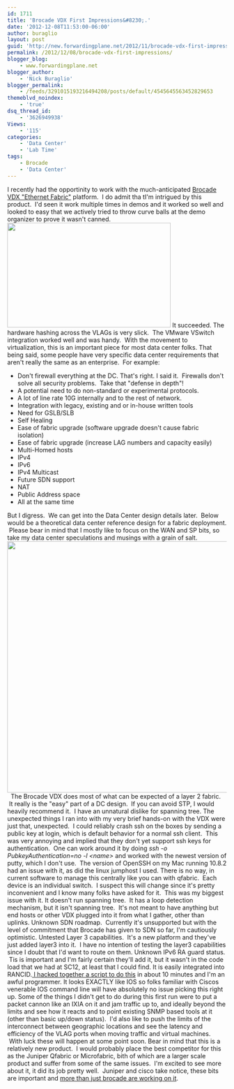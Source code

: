 ```yaml
---
id: 1711
title: 'Brocade VDX First Impressions&#8230;.'
date: '2012-12-08T11:53:00-06:00'
author: buraglio
layout: post
guid: 'http://new.forwardingplane.net/2012/11/brocade-vdx-first-impressions/'
permalink: /2012/12/08/brocade-vdx-first-impressions/
blogger_blog:
    - www.forwardingplane.net
blogger_author:
    - 'Nick Buraglio'
blogger_permalink:
    - /feeds/3291015193216494208/posts/default/4545645563452829653
themeblvd_noindex:
    - 'true'
dsq_thread_id:
    - '3626949938'
Views:
    - '115'
categories:
    - 'Data Center'
    - 'Lab Time'
tags:
    - Brocade
    - 'Data Center'
---
```


I recently had the opportinity to work with the much-anticipated <a href="http://www.brocade.com/launch/cloud-clarity/solutions-technology-innovation.html">Brocade VDX "Ethernet Fabric"</a> platform.  I do admit tha tI'm intrigued by this product.  I'd seen it work multiple times in demos and it worked so well and looked to easy that we actively tried to throw curve balls at the demo organizer to prove it wasn't canned.
<img class="aligncenter" src="http://www.brocade.com/images/products/vdx-6720-dc-switches/VDX6720-24_front_large.jpg" alt="" width="375" height="240" />
It succeeded.
The hardware hashing across the VLAGs is very slick.  The VMware VSwitch integration worked well and was handy.  With the movement to virtualization, this is an important piece for most data center folks.
That being said, some people have very specific data center requirements that aren't really the same as an enterprise.  For example:
<ul>
	<li>Don't firewall everything at the DC. That's right. I said it.  Firewalls don't solve all security problems.  Take that "defense in depth"!</li>
	<li>A potential need to do non-standard or experimental protocols.</li>
	<li>A lot of line rate 10G internally and to the rest of network.</li>
	<li>Integration with legacy, existing and or in-house written tools</li>
	<li>Need for GSLB/SLB</li>
	<li>Self Healing</li>
	<li>Ease of fabric upgrade (software upgrade doesn't cause fabric isolation)</li>
	<li>Ease of fabric upgrade (increase LAG numbers and capacity easily)</li>
	<li>Multi-Homed hosts</li>
	<li>IPv4</li>
	<li>IPv6</li>
	<li>IPv4 Multicast</li>
	<li>Future SDN support</li>
	<li>NAT</li>
	<li>Public Address space</li>
	<li>All at the same time</li>
</ul>
<div>But I digress.  We can get into the Data Center design details later.  Below would be a theoretical data center reference design for a fabric deployment.  Please bear in mind that I mostly like to focus on the WAN and SP bits, so take my data center speculations and musings with a grain of salt.</div>
<div></div>
<div></div>
<a href="http://www.forwardingplane.net/wp-content/uploads/2012/11/Flexible-DC.jpg"><img class="alignnone  wp-image-149" title="Flexible DC" src="http://www.forwardingplane.net/wp-content/uploads/2012/11/Flexible-DC.jpg" alt="" width="508" height="576" /></a>
&nbsp;
The Brocade VDX does most of what can be expected of a layer 2 fabric.  It really is the "easy" part of a DC design.  If you can avoid STP, I would heavily recommend it.  I have an unnatural dislike for spanning tree.
The unexpected things I ran into with my very brief hands-on with the VDX were just that, unexpected.  I could reliably crash ssh on the boxes by sending a public key at login, which is default behavior for a normal ssh client.  This was very annoying and implied that they don't yet support ssh keys for authentication.  One can work around it by doing <em>ssh -o PubkeyAuthentication=no -l &lt;name&gt; </em>and worked with the newest version of putty, which I don't use.  The version of OpenSSH on my Mac running 10.8.2 had an issue with it, as did the linux jumphost I used.
There is no way, in current software to manage this centrally like you can with qfabric.  Each device is an individual switch.  I suspect this will change since it's pretty inconvenient and I know many folks have asked for it.  This was my biggest issue with it.
It doesn't run spanning tree.  It has a loop detection mechanism, but it isn't spanning tree.  It's not meant to have anything but end hosts or other VDX plugged into it from what I gather, other than uplinks.
Unknown SDN roadmap.  Currently it's unsupported but with the level of commitment that Brocade has given to SDN so far, I'm cautiously optimistic.
Untested Layer 3 capabilities.  It's a new platform and they've just added layer3 into it.  I have no intention of testing the layer3 capabilities since I doubt that I'd want to route on them.
Unknown IPv6 RA guard status.  Tis is important and I'm fairly certain they'll add it, but it wasn't in the code load that we had at SC12, at least that I could find.
It is easily integrated into RANCID.<a href="http://www.forwardingplane.net/2012/11/vdxrancid-contrib-scripts/"> I hacked together a script to do this</a> in about 10 minutes and I'm an awful programmer.
It looks EXACTLY like IOS so folks familiar with Ciscos venerable IOS command line will have absolutely no issue picking this right up.
Some of the things I didn't get to do during this first run were to put a packet cannon like an IXIA on it and jam traffic up to, and ideally beyond the limits and see how it reacts and to point existing SNMP based tools at it (other than basic up/down status).  I'd also like to push the limits of the interconnect between geographic locations and see the latency and efficiency of the VLAG ports when moving traffic and virtual machines.  With luck these will happen at some point soon.
Bear in mind that this is a relatively new product.  I would probably place the best competitor for this as the Juniper Qfabric or Microfabric, bith of which are a larger scale product and suffer from some of the same issues.  I'm excited to see more about it, it did its job pretty well.  Juniper and cisco take notice, these bits are important and <a href="http://www.plexxi.com">more than just brocade are working on it</a>.
&nbsp;